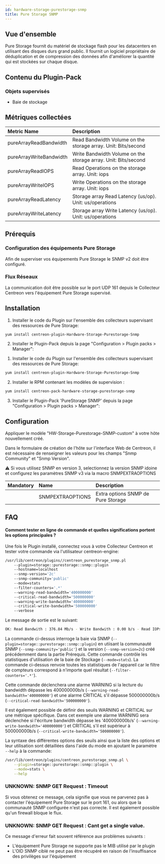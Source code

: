 ```yaml
---
id: hardware-storage-purestorage-snmp
title: Pure Storage SNMP
---
```


## Vue d'ensemble

Pure Storage fournit du matériel de stockage flash pour les datacenters en utilisant des disques durs grand public. 
Il fournit un logiciel propriétaire de déduplication et de compression des données afin d'améliorer la quantité qui est stockées sur chaque disque. 

## Contenu du Plugin-Pack

### Objets supervisés

* Baie de stockage

## Métriques collectées                                                                                             

<!--DOCUSAURUS_CODE_TABS-->
<!--Stats-->

| Metric Name              | Description                                                     |
| :----------------------- | :-------------------------------------------------------------- |
| pureArrayReadBandwidth   | Read Bandwidth Volume on the storage array. Unit: Bits/second   |
| pureArrayWriteBandwidth  | Write Bandwidth Volume on the storage array. Unit: Bits/second  |
| pureArrayReadIOPS        | Read Operations on the storage array. Unit: iops                |
| pureArrayWriteIOPS       | Write Operations on the storage array. Unit: iops               |
| pureArrayReadLatency     | Storage array Read Latency (us/op). Unit: us/operations         |
| pureArrayWriteLatency    | Storage array Write Latency (us/op). Unit: us/operations        |

<!--END_DOCUSAURUS_CODE_TABS-->

## Prérequis

### Configuration des équipements Pure Storage

Afin de superviser vos équipements Pure Storage le SNMP v2 doit être configuré.

### Flux Réseaux

La communication doit être possible sur le port UDP 161 depuis le Collecteur Centreon vers l'équipement Pure Storage supervisé.

## Installation

<!--DOCUSAURUS_CODE_TABS-->

<!--Online IMP Licence & IT-100 Editions-->

1. Installer le code du Plugin sur l'ensemble des collecteurs supervisant des ressources de Pure Storage:

```bash
yum install centreon-plugin-Hardware-Storage-Purestorage-Snmp
```

2. Installer le Plugin-Pack depuis la page "Configuration > Plugin packs > Manager":


<!--Offline IMP License-->

1. Installer le code du Plugin sur l'ensemble des collecteurs supervisant des ressources de Pure Storage:

```bash
yum install centreon-plugin-Hardware-Storage-Purestorage-Snmp
```

2. Installer le RPM contenant les modèles de supervision :

```bash
yum install centreon-pack-hardware-storage-purestorage-snmp
```

3. Installer le Plugin-Pack 'PureStorage SNMP' depuis la page "Configuration > Plugin packs > Manager":

<!--END_DOCUSAURUS_CODE_TABS-->

## Configuration

Appliquer le modèle "HW-Storage-Purestorage-SNMP-custom" à votre hôte nouvellement créé. 

Dans le formulaire de création de l'hôte sur l'interface Web de Centreon, il est nécessaire de renseigner les valeurs pour les champs "Snmp Community" et "Snmp Version". 

:warning: Si vous utilisez SNMP en version 3, selectionnez la version SNMP idoine et configurez les paramètres SNMP v3 via la macro SNMPEXTRAOPTIONS

| Mandatory | Name             | Description                        |
| :-------- | :--------------- | :--------------------------------- |
|           | SNMPEXTRAOPTIONS | Extra options SNMP de Pure Storage |

## FAQ

#### Comment tester en ligne de commande et quelles significations portent les options principales ?

Une fois le Plugin installé, connectez vous à votre Collecteur Centreon et tester votre commande via l'utilisateur centreon-engine:

```bash
/usr/lib/centreon/plugins//centreon_purestorage_snmp.pl
	--plugin=storage::purestorage::snmp::plugin
	--hostname=localhost
	--snmp-version='2c'
	--snmp-community='public' 
	--mode=stats
	--filter-counters='.*'
	--warning-read-bandwidth='400000000'
	--critical-read-bandwidth='500000000'
	--warning-write-bandwidth='400000000'
	--critical-write-bandwidth='500000000'
	--verbose
```

Le message de sortie est le suivant: 

```bash
OK: Read Bandwith : 376.84 Mb/s - Write Bandwith : 0.00 b/s - Read IOPs : 3871 - Write IOPs : 0 - Read Latency : 197 us/op - Write Latency : 0 us/op | 'read_bandwidth'=376843408.00b/s;;;0; 'write_bandwidth'=0.00b/s;;;0; 'read_iops'=3871iops;;;0; 'write_iops'=0iops;;;0; 'read_latency'=197us/op;;;0; 'write_latency'=0us/op;;;0;
```

La commande ci-dessus interroge la baie via SNMP (```--plugin=storage::purestorage::snmp::plugin```) en utiisant la communauté SNMP (```--snmp-community='public'```) et la version (```--snmp-version=2c```) créé précédemment dans la partie Prérequis.
Cette commande contrôle les statistiques d'utilisation de la baie de Stockage (```--mode=stats```). La commande ci-dessus renvoie toutes les statistiques de l'appareil car le filtre de compteurs correspond à n'importe quel résultat (```--filter-counters='.*'```).

Cette commande déclenchera une alarme WARNING si la lecture du bandwidth dépasse les 400000000b/s (```--warning-read-bandwidth='400000000'```) et une alarme CRITICAL s'il dépasse 500000000b/s (```--critical-read-bandwidth='500000000'```). 

Il est également possible de définir des seuils WARNING et CRITICAL sur une métrique spécifique. Dans cet exemple une alarme WARNING sera déclenchée si l'écriture bandwidth dépasse les '400000000b/s' (```--warning-write-bandwidth='400000000'```) et CRITICAL s'il est supérieur à 500000000b/s (```--critical-write-bandwidth='500000000'```).

La syntaxe des différentes options des seuils ainsi que la liste des options et leur utilisation sont détaillées dans l'aide du mode en ajoutant le paramètre ```--help``` à la commande:

```bash
/usr/lib/centreon/plugins/centreon_purestorage_snmp.pl \
    --plugin=storage::purestorage::snmp::plugin \
    --mode=stats \
    --help
```

### UNKNOWN: SNMP GET Request : Timeout

Si vous obtenez ce message, cela signifie que vous ne parvenez pas à contacter l'équipement Pure Storage sur le port 161, ou alors que la communauté SNMP configurée n'est pas correcte. Il est également possible qu'un firewall bloque le flux.

### UNKNOWN: SNMP GET Request : Cant get a single value.

Ce message d'erreur fait souvent référence aux problèmes suivants : 
* L'équipement Pure Storage ne supporte pas le MIB utilisé par le plugin
* L'OID SNMP ciblé ne peut pas être récupéré en raison de l'insuffisance des privilèges sur l'équipement

